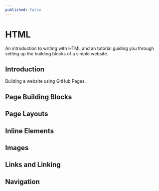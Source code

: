 ```yaml
---
published: false
---
```

# HTML

An introduction to writing with HTML and an tutorial guiding you through setting up the building blocks of a simple website. 

## Introduction
Building a website using GitHub Pages. 

## Page Building Blocks
## Page Layouts
## Inline Elements
## Images
## Links and Linking
## Navigation
